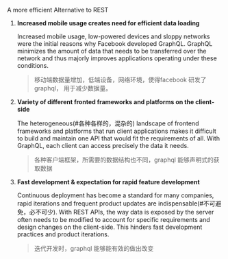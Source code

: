 A more efficient Alternative to REST

1. **Increased mobile usage creates need for efficient data loading**

   Increased mobile usage, low-powered devices and sloppy networks were the initial reasons why Facebook developed GraphQL. GraphQL minimizes the amount of data that needs to be transferred over the network and thus majorly improves applications operating under these conditions.

   > 移动端数据量增加，低端设备，网络环境，使得facebook 研发了 graphql， 用于减少数据量。

2. **Variety of different fronted frameworks and platforms on the client-side**

   The heterogeneous(#各种各样的，混杂的) landscape of frontend frameworks and platforms that run client applications makes it difficult to build and maintain one API that would fit the requirements of all. With GraphQL, each client can access precisely the data it needs.

   > 各种客户端框架，所需要的数据结构也不同，graphql 能够声明式的获取数据

3. **Fast development & expectation for rapid feature development**

   Continuous deployment has become a standard for many companies, rapid iterations and frequent product updates are indispensable(#不可避免，必不可少). With REST APIs, the way data is exposed by the server often needs to be modified to account for specific requirements and design changes on the client-side. This hinders fast development practices and product iterations.
   
   > 迭代开发时，graphql 能够能有效的做出改变